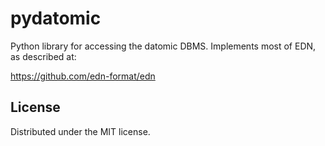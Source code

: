 pydatomic
=========

Python library for accessing the datomic DBMS. Implements most of EDN, as described at:

https://github.com/edn-format/edn

License
-------

Distributed under the MIT license.
